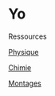 # Yo
Ressources


[Physique](Physique/ind.md)

[Chimie](Chimie/ind.md)

[Montages](Montages/ind.md)
